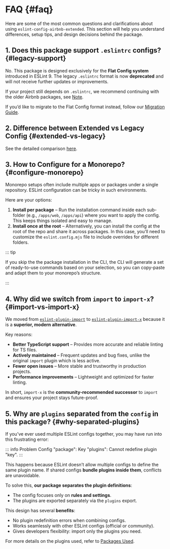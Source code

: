 # FAQ {#faq}

Here are some of the most common questions and clarifications about using `eslint-config-airbnb-extended`. This section will help you understand differences, setup tips, and design decisions behind the package.


## 1. Does this package support `.eslintrc` configs? {#legacy-support}

No. This package is designed exclusively for the **Flat Config system** introduced in ESLint 9.
The legacy `.eslintrc` format is now **deprecated** and will not receive further updates or improvements.

If your project still depends on `.eslintrc`, we recommend continuing with the older Airbnb packages, see [Note](../guide/getting-started#note).

If you’d like to migrate to the Flat Config format instead, follow our [Migration Guide](../guide/migration).

## 2. Difference between Extended vs Legacy Config {#extended-vs-legacy}

See the detailed comparison [here](./extended-vs-legacy).

## 3. How to Configure for a Monorepo? {#configure-monorepo}

Monorepo setups often include multiple apps or packages under a single repository. ESLint configuration can be tricky in such environments.

Here are your options:

1. **Install per package** – Run the installation command inside each sub-folder (e.g., `/apps/web`, `/apps/api`) where you want to apply the config. This keeps things isolated and easy to manage.
2. **Install once at the root** – Alternatively, you can install the config at the root of the repo and share it across packages. In this case, you’ll need to customize the `eslint.config.mjs` file to include overrides for different folders.

::: tip

If you skip the the package installation in the CLI, the CLI will generate a set of ready-to-use commands based on your selection, so you can copy-paste and adapt them to your monorepo’s structure.

:::

## 4. Why did we switch from `import` to `import-x`? {#import-vs-import-x}

We moved from [`eslint-plugin-import`](https://www.npmjs.com/package/eslint-plugin-import) to [`eslint-plugin-import-x`](https://www.npmjs.com/package/eslint-plugin-import-x) because it is a **superior, modern alternative**.

Key reasons:

* **Better TypeScript support** – Provides more accurate and reliable linting for TS files.
* **Actively maintained** – Frequent updates and bug fixes, unlike the original `import` plugin which is less active.
* **Fewer open issues** – More stable and trustworthy in production projects.
* **Performance improvements** – Lightweight and optimized for faster linting.

In short, `import-x` is the **community-recommended successor** to `import` and ensures your project stays future-proof.

## 5. Why are `plugins` separated from the `config` in this package? {#why-separated-plugins}

If you’ve ever used multiple ESLint configs together, you may have run into this frustrating error:

::: info Problem
Config "package": Key "plugins": Cannot redefine plugin "key".
:::

This happens because ESLint doesn’t allow multiple configs to define the same plugin name. If shared configs **bundle plugins inside them**, conflicts are unavoidable.

To solve this, **our package separates the plugin definitions**:

* The config focuses only on **rules and settings**.
* The plugins are exported separately via the `plugins` export.

This design has several **benefits**:

* No plugin redefinition errors when combining configs.
* Works seamlessly with other ESLint configs (official or community).
* Gives developers flexibility: import only the plugins you need.

For more details on the plugins used, refer to [Packages Used](./packages-used).
